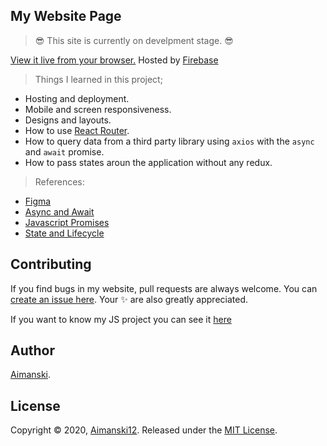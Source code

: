 ## My Website Page

> :sunglasses: This site is currently on develpment stage. :sunglasses:

[View it live from your browser.](https://aimanadlawan.com) Hosted by [Firebase](https://firebase.com)<br>

> Things I learned in this project;
  * Hosting and deployment.
  * Mobile and screen responsiveness.
  * Designs and layouts.
  * How to use [React Router](https://reacttraining.com/react-router/).
  * How to query data from a third party library using `axios` with the `async` and `await` promise.
  * How to pass states aroun the application without any redux.
  
  > References:
  * [Figma](https://www.figma.com/)
  * [Async and Await](https://developer.mozilla.org/en-US/docs/Web/JavaScript/Reference/Statements/async_function)
  * [Javascript Promises](https://developer.mozilla.org/en-US/docs/Web/JavaScript/Reference/Global_Objects/Promise)
  * [State and Lifecycle](https://reactjs.org/docs/state-and-lifecycle.html)

## Contributing

If you find bugs in my website, pull requests are always welcome. You can [create an issue here](https://github.com/Aimanski12/ReactJS_Projects/issues/new).
Your :sparkles: are also greatly appreciated.

If you want to know my JS project you can see it [here](http://bit.ly/aiman-javascript-projects)

## Author

[Aimanski](http://bit.ly/aiman-profile-github).

## License 

Copyright © 2020, [Aimanski12](http://bit.ly/aiman-profile-github).
Released under the [MIT License](LICENSE).

